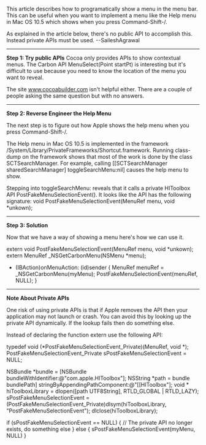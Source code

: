 This article describes how to programatically show a menu in the menu bar. This can be useful when you want to implement a menu like the Help menu in Mac OS 10.5 which shows when you press Command-Shift-/.

As explained in the article below, there's no public API to accomplish this. Instead private APIs must be used.
 --SaileshAgrawal

----
**Step 1: Try public APIs**
Cocoa only provides APIs to show contextual menus. The Carbon API MenuSelect(Point startPt) is interesting but it's difficult to use because you need to know the location of the menu you want to reveal.

The site www.cocoabuilder.com isn't helpful either. There are a couple of people asking the same question but with no answers.

----
**Step 2: Reverse Engineer the Help Menu**

The next step is to figure out how Apple shows the help menu when you press Command-Shift-/.

The Help menu in Mac OS 10.5 is implemented in the framework /System/Library/PrivateFrameworks/Shortcut.framework. Running class-dump on the framework shows that most of the work is done by the class SCTSearchManager. For example, calling [[SCTSearchManager sharedSearchManager] toggleSearchMenu:nil] causes the help menu to show.

Stepping into toggleSearchMenu: reveals that it calls a private HIToolbox API PostFakeMenuSelectionEvent(). It looks like the API has the following signature:
   void PostFakeMenuSelectionEvent(MenuRef menu, void *unkown);

----
**Step 3: Solution**

Now that we have a way of showing a menu here's how we can use it.

    
   extern void PostFakeMenuSelectionEvent(MenuRef menu, void *unkown);
   extern MenuRef _NSGetCarbonMenu(NSMenu *menu);

   - (IBAction)onMenuAction: (id)sender
   {
      MenuRef menuRef = _NSGetCarbonMenu(myMenu);
      PostFakeMenuSelectionEvent(menuRef, NULL);
   }


----
**Note About Private APIs**

One risk of using private APIs is that if Apple removes the API then your application may not launch or crash. You can avoid this by looking up the private API dynamically. If the lookup fails then do something else.

Instead of declaring the function extern use the following API:
    
typedef void (*PostFakeMenuSelectionEvent_Private)(MenuRef, void *);
PostFakeMenuSelectionEvent_Private sPostFakeMenuSelectionEvent = NULL;

NSBundle *bundle = [NSBundle bundleWithIdentifier:@"com.apple.HIToolbox"];
NSString *path = bundle bundlePath] stringByAppendingPathComponent:@"[[HIToolbox"];
void * hiToolboxLibrary = dlopen([path UTF8String], RTLD_GLOBAL | RTLD_LAZY);
sPostFakeMenuSelectionEvent = (PostFakeMenuSelectionEvent_Private)dlsym(hiToolboxLibrary, "PostFakeMenuSelectionEvent");
dlclose(hiToolboxLibrary);

if (sPostFakeMenuSelectionEvent == NULL) {
   // The private API no longer exists, do something else
} else {
   sPostFakeMenuSelectionEvent(myMenu, NULL)
}
